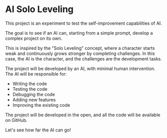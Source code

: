# AI Solo Leveling

This project is an experiment to test the self-improvement capabilities of AI.

The goal is to see if an AI can, starting from a simple prompt, develop a complex project on its own.

This is inspired by the "Solo Leveling" concept, where a character starts weak and continuously grows stronger by completing challenges. In this case, the AI is the character, and the challenges are the development tasks.

The project will be developed by an AI, with minimal human intervention. The AI will be responsible for:

* Writing the code
* Testing the code
* Debugging the code
* Adding new features
* Improving the existing code

The project will be developed in the open, and all the code will be available on GitHub.

Let's see how far the AI can go!

